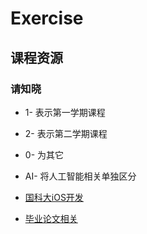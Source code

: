 # Exercise


## 课程资源

### 请知晓

* 1- 表示第一学期课程
* 2- 表示第二学期课程
* 0- 为其它

* AI- 将人工智能相关单独区分

* [国科大iOS开发](https://github.com/uwuneng/swift_Lib)
* [毕业论文相关](https://github.com/usiege/Thesis)